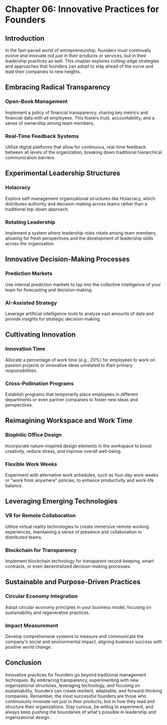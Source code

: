 # Chapter 06: Innovative Practices for Founders

## Introduction

In the fast-paced world of entrepreneurship, founders must continually evolve and innovate not just in their products or services, but in their leadership practices as well. This chapter explores cutting-edge strategies and approaches that founders can adopt to stay ahead of the curve and lead their companies to new heights.

## Embracing Radical Transparency

### Open-Book Management

Implement a policy of financial transparency, sharing key metrics and financial data with all employees. This fosters trust, accountability, and a sense of ownership among team members.

### Real-Time Feedback Systems

Utilize digital platforms that allow for continuous, real-time feedback between all levels of the organization, breaking down traditional hierarchical communication barriers.

## Experimental Leadership Structures

### Holacracy

Explore self-management organizational structures like Holacracy, which distributes authority and decision-making across teams rather than a traditional top-down approach.

### Rotating Leadership

Implement a system where leadership roles rotate among team members, allowing for fresh perspectives and the development of leadership skills across the organization.

## Innovative Decision-Making Processes

### Prediction Markets

Use internal prediction markets to tap into the collective intelligence of your team for forecasting and decision-making.

### AI-Assisted Strategy

Leverage artificial intelligence tools to analyze vast amounts of data and provide insights for strategic decision-making.

## Cultivating Innovation

### Innovation Time

Allocate a percentage of work time (e.g., 20%) for employees to work on passion projects or innovative ideas unrelated to their primary responsibilities.

### Cross-Pollination Programs

Establish programs that temporarily place employees in different departments or even partner companies to foster new ideas and perspectives.

## Reimagining Workspace and Work Time

### Biophilic Office Design

Incorporate nature-inspired design elements in the workspace to boost creativity, reduce stress, and improve overall well-being.

### Flexible Work Weeks

Experiment with alternative work schedules, such as four-day work weeks or "work from anywhere" policies, to enhance productivity and work-life balance.

## Leveraging Emerging Technologies

### VR for Remote Collaboration

Utilize virtual reality technologies to create immersive remote working experiences, maintaining a sense of presence and collaboration in distributed teams.

### Blockchain for Transparency

Implement blockchain technology for transparent record-keeping, smart contracts, or even decentralized decision-making processes.

## Sustainable and Purpose-Driven Practices

### Circular Economy Integration

Adopt circular economy principles in your business model, focusing on sustainability and regenerative practices.

### Impact Measurement

Develop comprehensive systems to measure and communicate the company's social and environmental impact, aligning business success with positive world change.

## Conclusion

Innovative practices for founders go beyond traditional management techniques. By embracing transparency, experimenting with new organizational structures, leveraging technology, and focusing on sustainability, founders can create resilient, adaptable, and forward-thinking companies. Remember, the most successful founders are those who continuously innovate not just in their products, but in how they lead and structure their organizations. Stay curious, be willing to experiment, and always keep pushing the boundaries of what's possible in leadership and organizational design.

